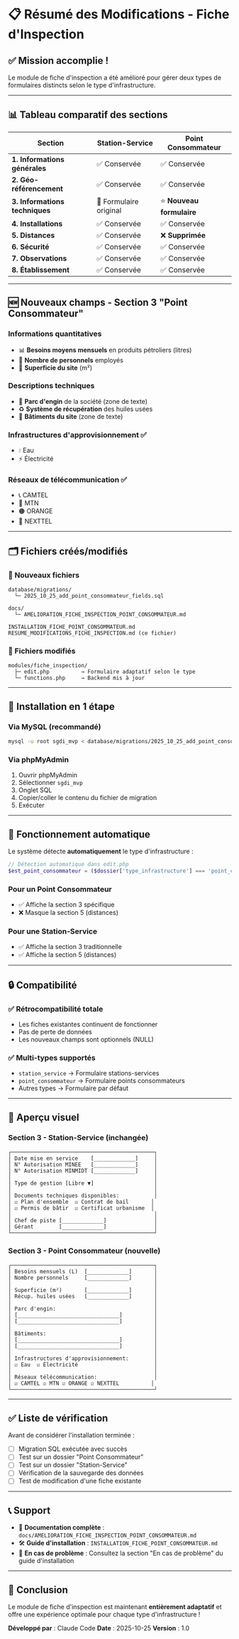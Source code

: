 # 📋 Résumé des Modifications - Fiche d'Inspection

## ✅ Mission accomplie !

Le module de fiche d'inspection a été amélioré pour gérer deux types de formulaires distincts selon le type d'infrastructure.

---

## 📊 Tableau comparatif des sections

| Section | Station-Service | Point Consommateur |
|---------|----------------|-------------------|
| **1. Informations générales** | ✅ Conservée | ✅ Conservée |
| **2. Géo-référencement** | ✅ Conservée | ✅ Conservée |
| **3. Informations techniques** | 📝 Formulaire original | ⭐ **Nouveau formulaire** |
| **4. Installations** | ✅ Conservée | ✅ Conservée |
| **5. Distances** | ✅ Conservée | ❌ **Supprimée** |
| **6. Sécurité** | ✅ Conservée | ✅ Conservée |
| **7. Observations** | ✅ Conservée | ✅ Conservée |
| **8. Établissement** | ✅ Conservée | ✅ Conservée |

---

## 🆕 Nouveaux champs - Section 3 "Point Consommateur"

### Informations quantitatives
- 📊 **Besoins moyens mensuels** en produits pétroliers (litres)
- 👥 **Nombre de personnels** employés
- 📐 **Superficie du site** (m²)

### Descriptions techniques
- 🚛 **Parc d'engin** de la société (zone de texte)
- ♻️ **Système de récupération** des huiles usées
- 🏢 **Bâtiments du site** (zone de texte)

### Infrastructures d'approvisionnement ✅
- 💧 Eau
- ⚡ Électricité

### Réseaux de télécommunication ✅
- 📞 CAMTEL
- 📱 MTN
- 🟠 ORANGE
- 🔵 NEXTTEL

---

## 🗂️ Fichiers créés/modifiés

### 📁 Nouveaux fichiers
```
database/migrations/
  └─ 2025_10_25_add_point_consommateur_fields.sql

docs/
  └─ AMELIORATION_FICHE_INSPECTION_POINT_CONSOMMATEUR.md

INSTALLATION_FICHE_POINT_CONSOMMATEUR.md
RESUME_MODIFICATIONS_FICHE_INSPECTION.md (ce fichier)
```

### 📝 Fichiers modifiés
```
modules/fiche_inspection/
  ├─ edit.php          → Formulaire adaptatif selon le type
  └─ functions.php     → Backend mis à jour
```

---

## 🚀 Installation en 1 étape

### Via MySQL (recommandé)
```bash
mysql -u root sgdi_mvp < database/migrations/2025_10_25_add_point_consommateur_fields.sql
```

### Via phpMyAdmin
1. Ouvrir phpMyAdmin
2. Sélectionner `sgdi_mvp`
3. Onglet SQL
4. Copier/coller le contenu du fichier de migration
5. Exécuter

---

## 🎯 Fonctionnement automatique

Le système détecte **automatiquement** le type d'infrastructure :

```php
// Détection automatique dans edit.php
$est_point_consommateur = ($dossier['type_infrastructure'] === 'point_consommateur');
```

### Pour un Point Consommateur
- ✅ Affiche la section 3 spécifique
- ❌ Masque la section 5 (distances)

### Pour une Station-Service
- ✅ Affiche la section 3 traditionnelle
- ✅ Affiche la section 5 (distances)

---

## 🔒 Compatibilité

### ✅ Rétrocompatibilité totale
- Les fiches existantes continuent de fonctionner
- Pas de perte de données
- Les nouveaux champs sont optionnels (NULL)

### ✅ Multi-types supportés
- `station_service` → Formulaire stations-services
- `point_consommateur` → Formulaire points consommateurs
- Autres types → Formulaire par défaut

---

## 📸 Aperçu visuel

### Section 3 - Station-Service (inchangée)
```
┌─────────────────────────────────────────────┐
│ Date mise en service    [_____________]     │
│ N° Autorisation MINEE   [_____________]     │
│ N° Autorisation MINMIDT [_____________]     │
│                                             │
│ Type de gestion [Libre ▼]                   │
│                                             │
│ Documents techniques disponibles:           │
│ ☑ Plan d'ensemble  ☑ Contrat de bail       │
│ ☑ Permis de bâtir  ☑ Certificat urbanisme  │
│                                             │
│ Chef de piste [_____________]               │
│ Gérant        [_____________]               │
└─────────────────────────────────────────────┘
```

### Section 3 - Point Consommateur (nouvelle)
```
┌─────────────────────────────────────────────┐
│ Besoins mensuels (L)  [_____________]       │
│ Nombre personnels     [_____________]       │
│                                             │
│ Superficie (m²)       [_____________]       │
│ Récup. huiles usées   [_____________]       │
│                                             │
│ Parc d'engin:                               │
│ [________________________________]          │
│ [________________________________]          │
│                                             │
│ Bâtiments:                                  │
│ [________________________________]          │
│ [________________________________]          │
│                                             │
│ Infrastructures d'approvisionnement:        │
│ ☑ Eau  ☑ Électricité                        │
│                                             │
│ Réseaux télécommunication:                  │
│ ☑ CAMTEL ☑ MTN ☑ ORANGE ☑ NEXTTEL          │
└─────────────────────────────────────────────┘
```

---

## ✅ Liste de vérification

Avant de considérer l'installation terminée :

- [ ] Migration SQL exécutée avec succès
- [ ] Test sur un dossier "Point Consommateur"
- [ ] Test sur un dossier "Station-Service"
- [ ] Vérification de la sauvegarde des données
- [ ] Test de modification d'une fiche existante

---

## 📞 Support

- 📄 **Documentation complète** : `docs/AMELIORATION_FICHE_INSPECTION_POINT_CONSOMMATEUR.md`
- 🛠️ **Guide d'installation** : `INSTALLATION_FICHE_POINT_CONSOMMATEUR.md`
- 🐛 **En cas de problème** : Consultez la section "En cas de problème" du guide d'installation

---

## 🎉 Conclusion

Le module de fiche d'inspection est maintenant **entièrement adaptatif** et offre une expérience optimale pour chaque type d'infrastructure !

**Développé par** : Claude Code
**Date** : 2025-10-25
**Version** : 1.0
